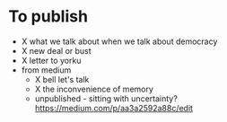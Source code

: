 # To publish

* X what we talk about when we talk about democracy
* X new deal or bust
* X letter to yorku
* from medium
    + X bell let's talk
    + X the inconvenience of memory
    + unpublished - sitting with uncertainty?
      https://medium.com/p/aa3a2592a88c/edit

